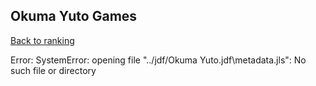 ## Okuma Yuto Games

[Back to ranking](../../index.md)




Error: SystemError: opening file "../jdf/Okuma Yuto.jdf\\metadata.jls": No such file or directory




